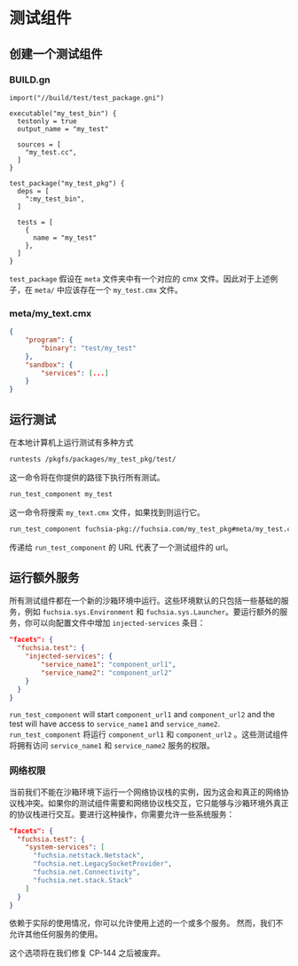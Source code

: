 # 测试组件

## 创建一个测试组件

### BUILD.gn

```gn
import("//build/test/test_package.gni")

executable("my_test_bin") {
  testonly = true
  output_name = "my_test"

  sources = [
    "my_test.cc",
  ]
}

test_package("my_test_pkg") {
  deps = [
    ":my_test_bin",
  ]

  tests = [
    {
      name = "my_test"
    },
  ]
}
```

`test_package` 假设在 `meta` 文件夹中有一个对应的 cmx 文件。因此对于上述例子，在 `meta/` 中应该存在一个 `my_test.cmx` 文件。

### meta/my\_text.cmx

```json
{
    "program": {
        "binary": "test/my_test"
    },
    "sandbox": {
        "services": [...]
    }
}
```

## 运行测试

在本地计算机上运行测试有多种方式

```bash
runtests /pkgfs/packages/my_test_pkg/test/
```
这一命令将在你提供的路径下执行所有测试。

```bash
run_test_component my_test
```

这一命令将搜索 `my_text.cmx` 文件，如果找到则运行它。

```bash
run_test_component fuchsia-pkg://fuchsia.com/my_test_pkg#meta/my_test.cmx
```

传递给 `run_test_component` 的 URL 代表了一个测试组件的 url。

## 运行额外服务
所有测试组件都在一个新的沙箱环境中运行。这些环境默认的只包括一些基础的服务，例如
`fuchsia.sys.Environment` 和 `fuchsia.sys.Launcher`。要运行额外的服务，你可以向配置文件中增加 `injected-services` 条目：

```json
"facets": {
  "fuchsia.test": {
    "injected-services": {
        "service_name1": "component_url1",
        "service_name2": "component_url2"
    }
  }
}
```

`run_test_component` will start `component_url1` and `component_url2` and the
test will have access to `service_name1` and `service_name2`.
`run_test_component` 将运行 `component_url1` 和 `component_url2` 。这些测试组件将拥有访问 `service_name1` 和 `service_name2` 服务的权限。

### 网络权限
当前我们不能在沙箱环境下运行一个网络协议栈的实例，因为这会和真正的网络协议栈冲突。如果你的测试组件需要和网络协议栈交互，它只能够与沙箱环境外真正的协议栈进行交互。要进行这种操作，你需要允许一些系统服务：

```json
"facets": {
  "fuchsia.test": {
    "system-services": [
      "fuchsia.netstack.Netstack",
      "fuchsia.net.LegacySocketProvider",
      "fuchsia.net.Connectivity",
      "fuchsia.net.stack.Stack"
    ]
  }
}
```

依赖于实际的使用情况，你可以允许使用上述的一个或多个服务。
然而，我们不允许其他任何服务的使用。

这个选项将在我们修复 CP-144 之后被废弃。